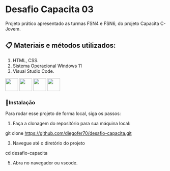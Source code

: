 # Desafio Capacita 03 
Projeto prático apresentado as turmas FSN4 e FSN6, do projeto Capacita C-Jovem. 

## 📋 Materiais e métodos utilizados:
1. HTML, CSS.
2. Sistema Operacional Windows 11
3. Visual Studio Code.

<div class="row">
<img src="https://cdn.jsdelivr.net/gh/devicons/devicon/icons/html5/html5-original-wordmark.svg" width="40px" height="40px" />
<img src="https://cdn.jsdelivr.net/gh/devicons/devicon/icons/css3/css3-original-wordmark.svg" width="40px" height="40px"/>
<img src="https://cdn.jsdelivr.net/gh/devicons/devicon/icons/vscode/vscode-original-wordmark.svg" width="40px" height="40px" />
<img src="https://cdn.jsdelivr.net/gh/devicons/devicon@latest/icons/windows11/windows11-original.svg" width="40px" height="40px"/>

### 🔧Instalação

Para rodar esse projeto de forma local, siga os passos:

1. Faça a clonagem do repositório para sua máquina local:

git clone https://github.com/diegofer70/desafio-capacita.git

3. Navegue até o diretório do projeto

cd desafio-capacita

5. Abra no navegador ou vscode. 